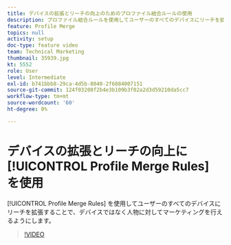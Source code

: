 ```yaml
---
title: デバイスの拡張とリーチの向上のためのプロファイル結合ルールの使用
description: プロファイル結合ルールを使用してユーザーのすべてのデバイスにリーチを拡張することで、デバイスではなく人物に対してマーケティングを行うことができます。
feature: Profile Merge
topics: null
activity: setup
doc-type: feature video
team: Technical Marketing
thumbnail: 35939.jpg
kt: 5552
role: User
level: Intermediate
exl-id: b741bbb8-29ca-4d5b-8040-2f6884007151
source-git-commit: 124f03208f2b4e3b109b3f02a2d3d59210da5cc7
workflow-type: tm+mt
source-wordcount: '60'
ht-degree: 0%

---
```


# デバイスの拡張とリーチの向上に [!UICONTROL Profile Merge Rules] を使用

[!UICONTROL Profile Merge Rules] を使用してユーザーのすべてのデバイスにリーチを拡張することで、デバイスではなく人物に対してマーケティングを行えるようにします。

>[!VIDEO](https://video.tv.adobe.com/v/35939/?quality=12&learn=on)
